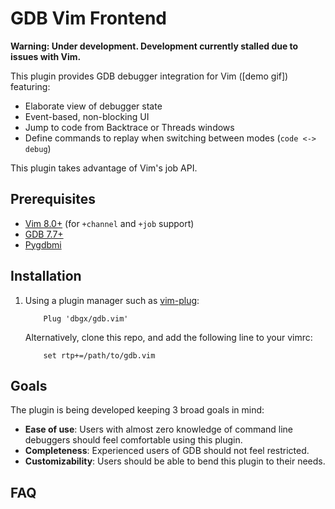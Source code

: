 # GDB Vim Frontend

**Warning: Under development. Development currently stalled due to issues with Vim.**

This plugin provides GDB debugger integration for Vim ([demo gif]) featuring:

* Elaborate view of debugger state
* Event-based, non-blocking UI
* Jump to code from Backtrace or Threads windows
* Define commands to replay when switching between modes (`code <-> debug`)

This plugin takes advantage of Vim's job API.

## Prerequisites

* [Vim 8.0+](https://github.com/vim/vim) (for `+channel` and `+job` support)
* [GDB 7.7+](https://www.gnu.org/software/gdb/)
* [Pygdbmi](https://github.com/cs01/pygdbmi)

## Installation

1. Using a plugin manager such as [vim-plug](https://github.com/junegunn/vim-plug):

   ```
       Plug 'dbgx/gdb.vim'
   ```

   Alternatively, clone this repo, and add the following line to your vimrc:

   ```
       set rtp+=/path/to/gdb.vim
   ```

## Goals

The plugin is being developed keeping 3 broad goals in mind:

* **Ease of use**: Users with almost zero knowledge of command line debuggers should feel comfortable using this plugin.
* **Completeness**: Experienced users of GDB should not feel restricted.
* **Customizability**: Users should be able to bend this plugin to their needs.

## FAQ
